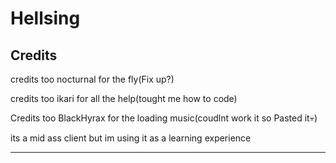 # Hellsing
Credits
-------------------------------------------------

credits too nocturnal for the fly(Fix up?)

credits too ikari for all the help(tought me how to code)

Credits too BlackHyrax for the loading music(coudlnt work it so Pasted it💀)

its a mid ass client but im using it as a learning experience

--------------------------------------------------
